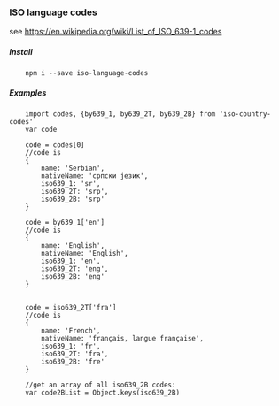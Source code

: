 ### ISO language codes
see https://en.wikipedia.org/wiki/List_of_ISO_639-1_codes

##### Install
		npm i --save iso-language-codes

##### Examples
		import codes, {by639_1, by639_2T, by639_2B} from 'iso-country-codes'
		var code

		code = codes[0]
		//code is
		{ 	
			name: 'Serbian',
  			nativeName: 'српски језик',
  			iso639_1: 'sr',
  			iso639_2T: 'srp',
  			iso639_2B: 'srp'
		}

		code = by639_1['en']
		//code is
		{ 	
			name: 'English',
  			nativeName: 'English',
  			iso639_1: 'en',
  			iso639_2T: 'eng',
  			iso639_2B: 'eng'
		}


		code = iso639_2T['fra']
		//code is
		{
			name: 'French',
  			nativeName: 'français, langue française',
  			iso639_1: 'fr',
  			iso639_2T: 'fra',
  			iso639_2B: 'fre'
		}

		//get an array of all iso639_2B codes:
		var code2BList = Object.keys(iso639_2B)
